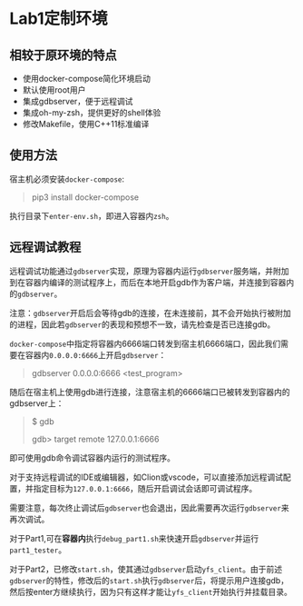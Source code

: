 # Lab1定制环境
## 相较于原环境的特点
* 使用docker-compose简化环境启动
* 默认使用root用户
* 集成gdbserver，便于远程调试
* 集成oh-my-zsh，提供更好的shell体验
* 修改Makefile，使用C++11标准编译

## 使用方法
宿主机必须安装`docker-compose`:
> pip3 install docker-compose

执行目录下`enter-env.sh`，即进入容器内`zsh`。

## 远程调试教程
远程调试功能通过`gdbserver`实现，原理为容器内运行`gdbserver`服务端，并附加到在容器内编译的测试程序上，而后在本地开启gdb作为客户端，并连接到容器内的`gdbserver`。

注意：`gdbserver`开启后会等待gdb的连接，在未连接前，其不会开始执行被附加的进程，因此若`gdbserver`的表现和预想不一致，请先检查是否已连接gdb。

`docker-compose`中指定将容器内6666端口转发到宿主机6666端口，因此我们需要在容器内`0.0.0.0:6666`上开启`gdbserver`：
> gdbserver 0.0.0.0:6666 <test_program>

随后在宿主机上使用gdb进行连接，注意宿主机的6666端口已被转发到容器内的gdbserver上：
> $ gdb
>
> gdb> target remote 127.0.0.1:6666

即可使用gdb命令调试容器内运行的测试程序。

对于支持远程调试的IDE或编辑器，如Clion或vscode，可以直接添加远程调试配置，并指定目标为`127.0.0.1:6666`，随后开启调试会话即可调试程序。

需要注意，每次终止调试后`gdbserver`也会退出，因此需要再次运行`gdbserver`来再次调试。

对于Part1,可在**容器内**执行`debug_part1.sh`来快速开启`gdbserver`并运行`part1_tester`。

对于Part2，已修改`start.sh`，使其通过`gdbserver`启动`yfs_client`。由于前述`gdbserver`的特性，修改后的`start.sh`执行`gdbserver`后，将提示用户连接gdb，然后按enter方继续执行，因为只有这样才能让`yfs_client`开始执行并挂载目录。